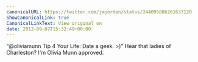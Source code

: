 ```yaml
---
canonicalURL: https://twitter.com/jmjordan/status/244095886261637120
ShowCanonicalLink: true
CanonicalLinkText: View original on
date: 2012-09-07T15:32:49+00:00
---
```

“@oliviamunn Tip 4 Your Life: Date a geek. &gt;)” Hear that ladies of Charleston? I'm Olivia Munn approved.